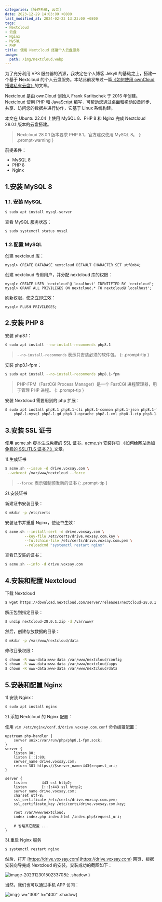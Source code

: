 ```yaml
---
categories: [操作系统, 云盘]
date: 2023-12-29 14:03:00 +0800
last_modified_at: 2024-02-22 13:23:00 +0800
tags:
- Nextcloud
- 云盘
- Nginx
- MySQL
- PHP
title: 使用 Nextcloud 搭建个人云盘服务
image:
  path: /img/nextcloud.webp
---
```


为了充分利用 VPS 服务器的资源，我决定在个人博客 Jekyll 的基础之上，搭建一个基于 Nextcloud 的个人云盘服务。本站此前发布过一篇[《如何使用 ownCloud 搭建私有云盘》](https://voxsay.com/posts/how-to-install-and-configure-owncloud-on-centos-7/)的文章。

Nextcloud 是由 ownCloud 创始人 Frank Karlitschek 于 2016 年创建。 Nextcloud 使用 PHP 和 JavaScript 编写，可帮助您通过桌面和移动设备同步、共享、访问您的数据并进行协作，它基于 Linux 系统构建。

本文在 Ubuntu 22.04 上使用 MySQL 8、PHP 8 和 Nginx 完成 Nextcloud 28.0.1 版本的云盘搭建。

> Nextcloud 28.0.1 版本要求 PHP 8.1，官方建议使用 MySQL 8。
{: .prompt-warning }

前提条件：

- MySQL 8
- PHP 8
- Nginx

## 1.安装 MySQL 8

### 1.1. 安装 MySQL

```bash
$ sudo apt install mysql-server
```

查看 MySQL 服务状态：

```bash
$ sudo systemctl status mysql
```

### 1.2.配置 MySQL

创建 nextcloud 库：

```mysql
mysql> CREATE DATABASE nextcloud DEFAULT CHARACTER SET utf8mb4;
```

创建 nextcloud 专用用户，并分配 nextcloud 库的权限：

```mysql
mysql> CREATE USER 'nextcloud'@'localhost' IDENTIFIED BY 'nextcloud';
mysql> GRANT ALL PRIVILEGES ON nextcloud.* TO nextcloud@'localhost';
```

刷新权限，使之立即生效：

```mysql
mysql> FLUSH PRIVILEGES;
```

## 2.安装 PHP 8

安装 php8.1：

```bash
$ sudo apt install --no-install-recommends php8.1
```

> `--no-install-recommends` 表示只安装必须的软件包。
{: .prompt-tip }

安装 php8.1-fpm：

```bash
$ sudo apt install --no-install-recommends php8.1-fpm
```

> PHP-FPM（FastCGI Process Manager）是一个 FastCGI 进程管理器，用于管理 PHP 进程。
{: .prompt-tip }

安装 Nextcloud 需要用到的 php 扩展：

```bash
$ sudo apt install php8.1 php8.1-cli php8.1-common php8.1-json php8.1-fpm php8.1-curl \
    php8.1-mysql php8.1-gd php8.1-opcache php8.1-xml php8.1-zip php8.1-mbstring
```

## 3.安装 SSL 证书

使用 acme.sh 脚本生成免费的 SSL 证书，acme.sh 安装详见 [《如何给网站添加免费的 SSL/TLS 证书？》](https://voxsay.com/posts/how-to-apply-for-a-free-ssl-certificate-using-acme.sh/#21%E5%AE%89%E8%A3%85-acmesh:~:text=2.1.%E5%AE%89%E8%A3%85%20acme,%E4%BB%A5%E4%B8%8B%E7%9A%84%E5%91%BD%E4%BB%A4%EF%BC%9A)文章。

1).生成证书

   ```bash
   $ acme.sh --issue -d drive.voxsay.com \
   	--webroot /var/www/nextcloud --force
   ```

> `--force`: 表示强制颁发新的证书
{: .prompt-tip }

2).安装证书

新建证书安装目录：

```bash
$ mkdir -p /etc/certs
```

安装证书并重启 Nginx，使证书生效：

```bash
$ acme.sh --install-cert -d drive.voxsay.com \
         --key-file /etc/certs/drive.voxsay.com.key \
         --fullchain-file /etc/certs/drive.voxsay.com.pem \
         --reloadcmd "systemctl restart nginx"
```

查看已安装的证书：

```bash
$ acme.sh --info -d drive.voxsay.com
```

## 4.安装和配置 Nextcloud

下载 Nextcloud

```bash
$ wget https://download.nextcloud.com/server/releases/nextcloud-28.0.1.zip
```

解压包到指定目录：

```bash
$ unzip nextcloud-28.0.1.zip -d /var/www/
```

然后，创建存放数据的目录：

```bash
$ mkdir -p /var/www/nextcloud/data
```

修改目录权限：

```bash
$ chown -R www-data:www-data /var/www/nextcloud/config
$ chown -R www-data:www-data /var/www/nextcloud/apps
$ chown -R www-data:www-data /var/www/nextcloud/data
```

## 5.安装和配置 Nginx

1).安装 Nginx：

```bash
$ sudo apt install nginx
```

2).添加 Nextcloud 的 Nginx 配置：

使用 `vim /etc/nginx/conf.d/drive.voxsay.com.conf` 命令编辑配置：

```nginx
upstream php-handler {
    server unix:/var/run/php/php8.1-fpm.sock;
}
server {
    listen 80;
    listen [::]:80;
    server_name drive.voxsay.com;
    return 301 https://$server_name:443$request_uri;
}

server {
    listen       443 ssl http2;
    listen       [::]:443 ssl http2;
    server_name drive.voxsay.com;
    charset utf-8;
    ssl_certificate /etc/certs/drive.voxsay.com.pem;
    ssl_certificate_key /etc/certs/drive.voxsay.com.key;

    root /var/www/nextcloud;
    index index.php index.html /index.php$request_uri;

    # 省略其它配置 ...
}
```

3).重启 Nginx 服务

```bash
$ systemctl restart nginx
```

然后，打开 [https://drive.voxsay.com](https://drive.voxsay.com) 网页，根据安装向导完成 Nextcloud 的安装，安装成功的截图如下：

![image-20231230150233708](/img/image-20231230150233708.webp){: .shadow }

当然，我们也可以通过手机 APP 访问：

![img](/img/image-20231230151533701.webp){: w="300" h="400" .shadow}
